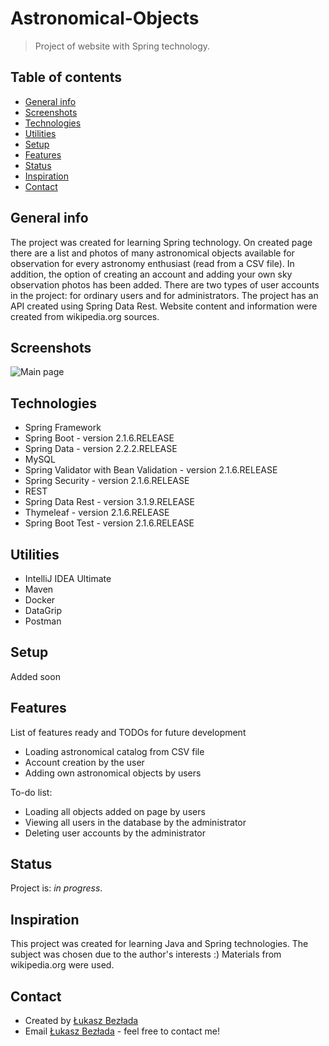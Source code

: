 # Astronomical-Objects
> Project of website with Spring technology.

## Table of contents
* [General info](#general-info)
* [Screenshots](#screenshots)
* [Technologies](#technologies)
* [Utilities](#utilities)
* [Setup](#setup)
* [Features](#features)
* [Status](#status)
* [Inspiration](#inspiration)
* [Contact](#contact)

## General info
The project was created for learning Spring technology.
On created page there are a list and photos of many astronomical objects available for observation for every astronomy enthusiast (read from a CSV file).
In addition, the option of creating an account and adding your own sky observation photos has been added. There are two types of user accounts in the project: for ordinary users and for administrators.
The project has an API created using Spring Data Rest.
Website content and information were created from wikipedia.org sources.


## Screenshots
![Main page](src/main/resources/img/readme/main.png)

## Technologies
* Spring Framework
* Spring Boot - version 2.1.6.RELEASE
* Spring Data - version 2.2.2.RELEASE
* MySQL
* Spring Validator with Bean Validation - version 2.1.6.RELEASE
* Spring Security - version 2.1.6.RELEASE
* REST
* Spring Data Rest - version 3.1.9.RELEASE
* Thymeleaf - version 2.1.6.RELEASE
* Spring Boot Test - version 2.1.6.RELEASE

## Utilities
* IntelliJ IDEA Ultimate
* Maven
* Docker
* DataGrip
* Postman

## Setup
Added soon

## Features
List of features ready and TODOs for future development
* Loading astronomical catalog from CSV file
* Account creation by the user
* Adding own astronomical objects by users

To-do list:
* Loading all objects added on page by users
* Viewing all users in the database by the administrator
* Deleting user accounts by the administrator

## Status
Project is: _in progress_.

## Inspiration
This project was created for learning Java and Spring technologies. The subject was chosen due to the author's interests :) Materials from wikipedia.org were used.

## Contact
- Created by [Łukasz Bezłada](https://www.linkedin.com/in/lukaszbezlada/)
- Email [Łukasz Bezłada](mailto:lukaszbezlada@interia.pl) - feel free to contact me!